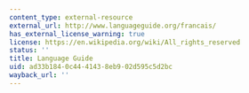 ```yaml
---
content_type: external-resource
external_url: http://www.languageguide.org/francais/
has_external_license_warning: true
license: https://en.wikipedia.org/wiki/All_rights_reserved
status: ''
title: Language Guide
uid: ad33b184-0c44-4143-8eb9-02d595c5d2bc
wayback_url: ''
---
```

